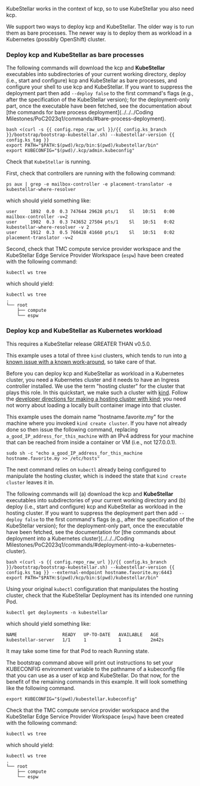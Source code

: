 <!--quickstart-1-install-and-run-kubestellar-start-->

KubeStellar works in the context of kcp, so to use KubeStellar you also need kcp.

We support two ways to deploy kcp and KubeStellar. The older way is to run them as bare processes. The newer way is to deploy them as workload in a Kubernetes (possibly OpenShift) cluster.

### Deploy kcp and KubeStellar as bare processes

The following commands will download the kcp and **KubeStellar** executables into subdirectories of your current working directory, deploy (i.e., start and configure) kcp and KubeStellar as bare processes, and configure your shell to use kcp and KubeStellar.  If you want to suppress the deployment part then add `--deploy false` to the first command's flags (e.g., after the specification of the KubeStellar version); for the deployment-only part, once the executable have been fetched, see the documentation about [the commands for bare process deployment](../../../Coding Milestones/PoC2023q1/commands/#bare-process-deployment).

```shell
bash <(curl -s {{ config.repo_raw_url }}/{{ config.ks_branch }}/bootstrap/bootstrap-kubestellar.sh) --kubestellar-version {{ config.ks_tag }}
export PATH="$PATH:$(pwd)/kcp/bin:$(pwd)/kubestellar/bin"
export KUBECONFIG="$(pwd)/.kcp/admin.kubeconfig"
```

Check that `KubeStellar` is running.

First, check that controllers are running with the following command:

```shell
ps aux | grep -e mailbox-controller -e placement-translator -e kubestellar-where-resolver
```

which should yield something like:

``` { .sh .no-copy }
user     1892  0.0  0.3 747644 29628 pts/1    Sl   10:51   0:00 mailbox-controller -v=2
user     1902  0.3  0.3 743652 27504 pts/1    Sl   10:51   0:02 kubestellar-where-resolver -v 2
user     1912  0.3  0.5 760428 41660 pts/1    Sl   10:51   0:02 placement-translator -v=2
``` 

Second, check that TMC compute service provider workspace and the KubeStellar Edge Service Provider Workspace (`espw`) have been created with the following command:

```shell
kubectl ws tree
```

which should yield:

``` { .sh .no-copy }
kubectl ws tree
.
└── root
    ├── compute
    └── espw
```

### Deploy kcp and KubeStellar as Kubernetes workload

This requires a KubeStellar release GREATER THAN v0.5.0.

This example uses a total of three `kind` clusters, which tends to run
into [a known issue with a known
work-around](https://kind.sigs.k8s.io/docs/user/known-issues/#pod-errors-due-to-too-many-open-files),
so take care of that.

Before you can deploy kcp and KubeStellar as workload in a Kubernetes
cluster, you need a Kubernetes cluster and it needs to have an Ingress
controller installed.  We use the term "hosting cluster" for the
cluster that plays this role.  In this quickstart, we make such a
cluster with [kind](https://kind.sigs.k8s.io/).  Follow the [developer
directions for making a hosting cluster with kind](../../../Coding%20Milestones/PoC2023q1/environments/dev-env/#hosting-kubestellar-in-a-kind-cluster);
you need not worry about loading a locally built container image into
that cluster.

This example uses the domain name "hostname.favorite.my" for the machine where you invoked `kind create cluster`. If you have not already done so then issue the following command, replacing `a_good_IP_address_for_this_machine` with an IPv4 address for your machine that can be reached from inside a container or VM (i.e., not 127.0.0.1).

``` {.bash}
sudo sh -c "echo a_good_IP_address_for_this_machine hostname.favorite.my >> /etc/hosts"
```

The next command relies on `kubectl` already being configured to manipulate the hosting cluster, which is indeed the state that `kind create cluster` leaves it in.

The following commands will (a) download the kcp and **KubeStellar** executables into subdirectories of your current working directory and (b) deploy (i.e., start and configure) kcp and KubeStellar as workload in the hosting cluster. If you want to suppress the deployment part then add `--deploy false` to the first command's flags (e.g., after the specification of the KubeStellar version); for the deployment-only part, once the executable have been fetched, see the documentation for [the commands about deployment into a Kubernetes cluster](../../../Coding Milestones/PoC2023q1/commands/#deployment-into-a-kubernetes-cluster).

``` {.bash}
bash <(curl -s {{ config.repo_raw_url }}/{{ config.ks_branch }}/bootstrap/bootstrap-kubestellar.sh) --kubestellar-version {{ config.ks_tag }} --external-endpoint hostname.favorite.my:6443
export PATH="$PATH:$(pwd)/kcp/bin:$(pwd)/kubestellar/bin"
```

Using your original `kubectl` configuration that manipulates the hosting cluster, check that the KubeStellar Deployment has its intended one running Pod.

``` {.bash}
kubectl get deployments -n kubestellar
```

which should yield something like:

``` { .sh .no-copy }
NAME                 READY   UP-TO-DATE   AVAILABLE   AGE
kubestellar-server   1/1     1            1           2m42s
``` 

It may take some time for that Pod to reach Running state.

The bootstrap command above will print out instructions to set your KUBECONFIG environment variable to the pathname of a kubeconfig file that you can use as a user of kcp and KubeStellar.  Do that now, for the benefit of the remaining commands in this example.  It will look something like the following command.

``` {.bash}
export KUBECONFIG="$(pwd)/kubestellar.kubeconfig"
```

Check that the TMC compute service provider workspace and the KubeStellar Edge Service Provider Workspace (`espw`) have been created with the following command:

``` {.bash}
kubectl ws tree
```

which should yield:

``` { .sh .no-copy }
kubectl ws tree
.
└── root
    ├── compute
    └── espw
```

<!--quickstart-1-install-and-run-kubestellar-end-->
